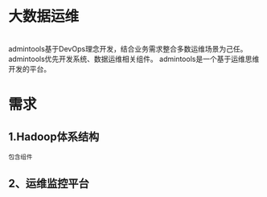 # 大数据运维
<br>admintools基于DevOps理念开发，结合业务需求整合多数运维场景为己任。</br>
admintools优先开发系统、数据运维相关组件。
admintools是一个基于运维思维开发的平台。</br>
# 需求
## 1.Hadoop体系结构
	包含组件
## 2、运维监控平台